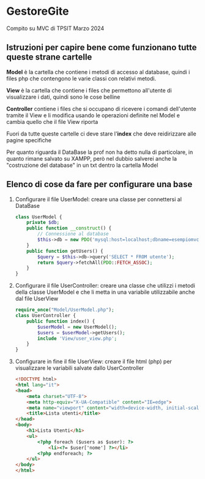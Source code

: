 # GestoreGite
 Compito su MVC di TPSIT Marzo 2024

 ## Istruzioni per capire bene come funzionano tutte queste strane cartelle
  **Model** è la cartella che contiene i metodi di accesso al database, quindi i files php che contengono le varie classi con relativi metodi.

 **View** è la cartella che contiene i files che permettono all'utente di visualizzare i dati, quindi sono le cose belline
 
 **Controller** contiene i files che si occupano di ricevere i comandi dell'utente tramite il View e li modifica usando le operazioni definite nel Model e cambia quello che il file View riporta
 
 Fuori da tutte queste cartelle ci deve stare l'__index__ che deve reidirizzare alle pagine specifiche

 Per quanto riguarda il DataBase la prof non ha detto nulla di particolare, in quanto rimane salvato su XAMPP, però nel dubbio salverei anche la "costruzione del database" in un txt dentro la cartella Model
 ## Elenco di cose da fare per configurare una base
 1. Configurare il file UserModel: creare una classe per connettersi al DataBase
    ~~~php
    class UserModel {
        private $db;
        public function __construct() {
            // Connessione al database
            $this->db = new PDO('mysql:host=localhost;dbname=esempiomvc', 'root', '');
        }
        public function getUsers() {
            $query = $this->db->query('SELECT * FROM utente');
            return $query->fetchAll(PDO::FETCH_ASSOC);
        }
    }
    ~~~
 2. Configurare il file UserController: creare una classe che utilizzi i metodi della classe UserModel e che li metta in una variabile utilizzabile anche dal file UserView
    ~~~php
    require_once("Model/UserModel.php");
    class UserController {
        public function index() {
            $userModel = new UserModel();
            $users = $userModel->getUsers();
            include 'View/user_view.php';
        }
    }
    ~~~
3. Configurare in fine il file UserView: creare il file html (php) per visualizzare le variabili salvate dallo UserController
    ~~~html
    <!DOCTYPE html>
    <html lang="it">
    <head>
        <meta charset="UTF-8">
        <meta http-equiv="X-UA-Compatible" content="IE=edge">
        <meta name="viewport" content="width=device-width, initial-scale=1.0">
        <title>Lista utenti</title>
    </head>
    <body>
        <h1>Lista Utenti</h1>
        <ul>
            <?php foreach ($users as $user): ?>
                <li><?= $user['nome'] ?></li>
            <?php endforeach; ?>
        </ul>
    </body>
    </html>
    ~~~